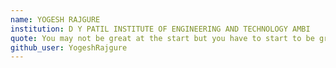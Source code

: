 ```yaml
---
name: YOGESH RAJGURE
institution: D Y PATIL INSTITUTE OF ENGINEERING AND TECHNOLOGY AMBI
quote: You may not be great at the start but you have to start to be great
github_user: YogeshRajgure
---
```

